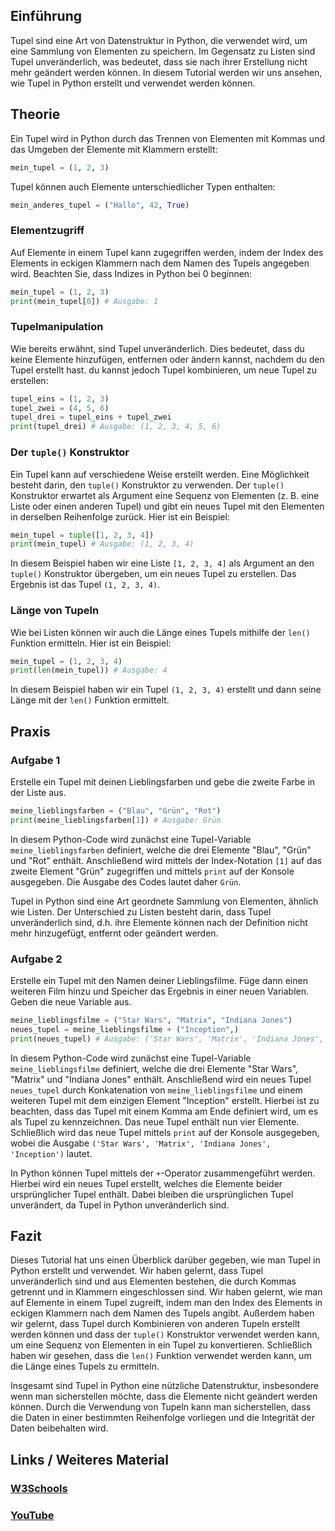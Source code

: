 ## Einführung

Tupel sind eine Art von Datenstruktur in Python, die verwendet wird, um eine Sammlung von Elementen zu speichern. Im Gegensatz zu Listen sind Tupel unveränderlich, was bedeutet, dass sie nach ihrer Erstellung nicht mehr geändert werden können. In diesem Tutorial werden wir uns ansehen, wie Tupel in Python erstellt und verwendet werden können.

## Theorie

Ein Tupel wird in Python durch das Trennen von Elementen mit Kommas und das Umgeben der Elemente mit Klammern erstellt:

```python
mein_tupel = (1, 2, 3)
```

Tupel können auch Elemente unterschiedlicher Typen enthalten:

```python
mein_anderes_tupel = ("Hallo", 42, True)
```

### Elementzugriff

Auf Elemente in einem Tupel kann zugegriffen werden, indem der Index des Elements in eckigen Klammern nach dem Namen des Tupels angegeben wird. Beachten Sie, dass Indizes in Python bei 0 beginnen:

```python
mein_tupel = (1, 2, 3)
print(mein_tupel[0]) # Ausgabe: 1
```

### Tupelmanipulation

Wie bereits erwähnt, sind Tupel unveränderlich. Dies bedeutet, dass du keine Elemente hinzufügen, entfernen oder ändern kannst, nachdem du den Tupel erstellt hast. du kannst jedoch Tupel kombinieren, um neue Tupel zu erstellen:

```python
tupel_eins = (1, 2, 3)
tupel_zwei = (4, 5, 6)
tupel_drei = tupel_eins + tupel_zwei
print(tupel_drei) # Ausgabe: (1, 2, 3, 4, 5, 6)
```
 
### Der `tuple()` Konstruktor

Ein Tupel kann auf verschiedene Weise erstellt werden. Eine Möglichkeit besteht darin, den `tuple()` Konstruktor zu verwenden. Der `tuple()` Konstruktor erwartet als Argument eine Sequenz von Elementen (z. B. eine Liste oder einen anderen Tupel) und gibt ein neues Tupel mit den Elementen in derselben Reihenfolge zurück. Hier ist ein Beispiel:

```python
mein_tupel = tuple([1, 2, 3, 4])
print(mein_tupel) # Ausgabe: (1, 2, 3, 4)
```

In diesem Beispiel haben wir eine Liste `[1, 2, 3, 4]` als Argument an den `tuple()` Konstruktor übergeben, um ein neues Tupel zu erstellen. Das Ergebnis ist das Tupel `(1, 2, 3, 4)`.

### Länge von Tupeln

Wie bei Listen können wir auch die Länge eines Tupels mithilfe der `len()` Funktion ermitteln. Hier ist ein Beispiel:

```python
mein_tupel = (1, 2, 3, 4)
print(len(mein_tupel)) # Ausgabe: 4
```

In diesem Beispiel haben wir ein Tupel `(1, 2, 3, 4)` erstellt und dann seine Länge mit der `len()` Funktion ermittelt.

## Praxis

### Aufgabe 1

Erstelle ein Tupel mit deinen Lieblingsfarben und gebe die zweite Farbe in der Liste aus.

```python
meine_lieblingsfarben = ("Blau", "Grün", "Rot")
print(meine_lieblingsfarben[1]) # Ausgabe: Grün
```

In diesem Python-Code wird zunächst eine Tupel-Variable `meine_lieblingsfarben` definiert, welche die drei Elemente "Blau", "Grün" und "Rot" enthält. Anschließend wird mittels der Index-Notation `[1]` auf das zweite Element "Grün" zugegriffen und mittels `print` auf der Konsole ausgegeben. Die Ausgabe des Codes lautet daher `Grün`. 

Tupel in Python sind eine Art geordnete Sammlung von Elementen, ähnlich wie Listen. Der Unterschied zu Listen besteht darin, dass Tupel unveränderlich sind, d.h. ihre Elemente können nach der Definition nicht mehr hinzugefügt, entfernt oder geändert werden.

### Aufgabe 2

Erstelle ein Tupel mit den Namen deiner Lieblingsfilme. Füge dann einen weiteren Film hinzu und Speicher das Ergebnis in einer neuen Variablen. Geben die neue Variable aus.

```python
meine_lieblingsfilme = ("Star Wars", "Matrix", "Indiana Jones")
neues_tupel = meine_lieblingsfilme + ("Inception",)
print(neues_tupel) # Ausgabe: ('Star Wars', 'Matrix', 'Indiana Jones', 'Inception')
```

In diesem Python-Code wird zunächst eine Tupel-Variable `meine_lieblingsfilme` definiert, welche die drei Elemente "Star Wars", "Matrix" und "Indiana Jones" enthält. Anschließend wird ein neues Tupel `neues_tupel` durch Konkatenation von `meine_lieblingsfilme` und einem weiteren Tupel mit dem einzigen Element "Inception" erstellt. Hierbei ist zu beachten, dass das Tupel mit einem Komma am Ende definiert wird, um es als Tupel zu kennzeichnen. Das neue Tupel enthält nun vier Elemente. Schließlich wird das neue Tupel mittels `print` auf der Konsole ausgegeben, wobei die Ausgabe `('Star Wars', 'Matrix', 'Indiana Jones', 'Inception')` lautet.

In Python können Tupel mittels der `+`-Operator zusammengeführt werden. Hierbei wird ein neues Tupel erstellt, welches die Elemente beider ursprünglicher Tupel enthält. Dabei bleiben die ursprünglichen Tupel unverändert, da Tupel in Python unveränderlich sind.

## Fazit 

Dieses Tutorial hat uns einen Überblick darüber gegeben, wie man Tupel in Python erstellt und verwendet. Wir haben gelernt, dass Tupel unveränderlich sind und aus Elementen bestehen, die durch Kommas getrennt und in Klammern eingeschlossen sind. Wir haben gelernt, wie man auf Elemente in einem Tupel zugreift, indem man den Index des Elements in eckigen Klammern nach dem Namen des Tupels angibt. Außerdem haben wir gelernt, dass Tupel durch Kombinieren von anderen Tupeln erstellt werden können und dass der `tuple()` Konstruktor verwendet werden kann, um eine Sequenz von Elementen in ein Tupel zu konvertieren. Schließlich haben wir gesehen, dass die `len()` Funktion verwendet werden kann, um die Länge eines Tupels zu ermitteln.

Insgesamt sind Tupel in Python eine nützliche Datenstruktur, insbesondere wenn man sicherstellen möchte, dass die Elemente nicht geändert werden können. Durch die Verwendung von Tupeln kann man sicherstellen, dass die Daten in einer bestimmten Reihenfolge vorliegen und die Integrität der Daten beibehalten wird.

 
## Links / Weiteres Material 

### [W3Schools](https://www.w3schools.com/python/python_tuples.asp)

### [YouTube](https://www.youtube.com/watch?v=sRQeACJYZXE)